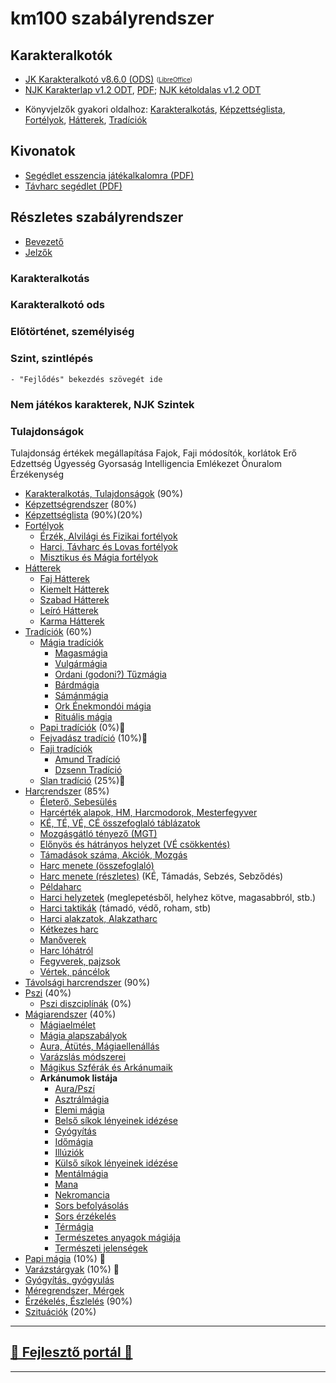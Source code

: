 # km100 szabályrendszer

## Karakteralkotók

- [JK Karakteralkotó v8.6.0 (ODS)](https://github.com/kaktusztea/km100/raw/master/segedlet/karakteralkoto_v8.6.0.ods?raw=true) <!-- markdown-link-check-disable --> <sub><sup>([LibreOffice](https://www.libreoffice.org/download/download/))</sup></sub> <!-- markdown-link-check-enable -->
- [NJK Karakterlap v1.2 ODT](https://github.com/kaktusztea/km100/raw/master/segedlet/km100_NJK_karlap_v1.2.odt?raw=true), [PDF](https://github.com/kaktusztea/km100/raw/master/segedlet/km100_NJK_karlap_v1.2.pdf?raw=true); [NJK kétoldalas v1.2 ODT](https://github.com/kaktusztea/km100/raw/master/segedlet/km100_NJK_karlap_v1.2_ketoldalas.odt)
* Könyvjelzők gyakori oldalhoz: [Karakteralkotás](010_karakteralkotas.md), [Képzettséglista](032_kepzettseglista.md), [Fortélyok](040_fortelyok.md), [Hátterek](020_hattererek.md), [Tradíciók](050_tradiciok.md)

## Kivonatok

- [Segédlet esszencia játékalkalomra (PDF)](https://github.com/kaktusztea/km100/raw/master/segedlet/km100_segedlet_ingame.pdf?raw=true)
- [Távharc segédlet (PDF)](https://github.com/kaktusztea/km100/raw/master/segedlet/km100_segedlet_tavharc.pdf?raw=true)

## Részletes szabályrendszer

- [Bevezető](000_bevezeto.md)
- [Jelzők](000_jelzok.md)

### Karakteralkotás

### Karakteralkotó ods
### Előtörténet, személyiség
### Szint, szintlépés
    - "Fejlődés" bekezdés szövegét ide
### Nem játékos karakterek, NJK Szintek
### Tulajdonságok
  Tulajdonság értékek megállapítása
  Fajok, Faji módosítók, korlátok
  Erő
  Edzettség
  Ügyesség
  Gyorsaság
  Intelligencia
  Emlékezet
  Önuralom
  Érzékenység

- [Karakteralkotás, Tulajdonságok](010_karakteralkotas.md) (90%)
- [Képzettségrendszer](030_kepzettsegrendszer.md) (80%)
- [Képzettséglista](032_kepzettseglista.md) (90%)(20%)
- [Fortélyok](040_fortelyok.md)
  - [Érzék, Alvilági és Fizikai fortélyok](041_altalanos_fortelyok.md)
  - [Harci, Távharc és Lovas fortélyok](042_harci_fortelyok.md)
  - [Misztikus és Mágia fortélyok](043_misztikus_magia_fortelyok.md)
- [Hátterek](020_hattererek.md)
  - [Faj Hátterek](021_faj_hatterek.md)
  - [Kiemelt Hátterek](022_kiemelt_hatterek.md)
  - [Szabad Hátterek](023_szabad_hatterek.md)
  - [Leíró Hátterek](024_leiro_hatterek.md)
  - [Karma Hátterek](025_karma_hatterek.md)
- [Tradíciók](050_tradiciok.md) (60%)
  - [Mágia tradíciók](051_00_magia_tradiciok.md)
    - [Magasmágia](051_01_magasmagia.md)
    - [Vulgármágia](051_02_vulgarmagia.md)
    - [Ordani (godoni?) Tűzmágia](051_03_ordani_tuzmagia.md)
    - [Bárdmágia](051_04_bardmagia.md)
    - [Sámánmágia](051_05_samanmagia.md)
    - [Ork Énekmondói mágia](051_06_ork_enekmondoi_magia.md)
    - [Rituális mágia](051_07_ritualis_magia.md)
  - [Papi tradíciók](052_00_papi_tradiciok.md) (0%)🚧
  - [Fejvadász tradíció](053_fejvadasz_tradicio.md) (10%)🚧
  - [Faji tradíciók](054_00_faji_tradiciok.md)
    - [Amund Tradíció](054_02_amund_tradicio.md)
    - [Dzsenn Tradíció](054_01_dzsenn_tradicio.md)
  - [Slan tradíció](055_slan_tradicio.md) (25%)🚧
- [Harcrendszer](060_00_harcrendszer.md) (85%)
  - [Életerő, Sebesülés](060_01_eletero.md)
  - [Harcérték alapok, HM, Harcmodorok, Mesterfegyver](060_02_harcertekek_elemei.md)
  - [KÉ, TÉ, VÉ, CÉ összefoglaló táblázatok](060_03_ke_te_ve_ce.md)
  - [Mozgásgátló tényező (MGT)](060_04_mgt.md)
  - [Előnyös és hátrányos helyzet (VÉ csökkentés)](060_05_elonyos_hatranyos_helyzet.md)
  - [Támadások száma, Akciók, Mozgás](060_06_tamadasok_szama__akcio__mozgas.md)
  - [Harc menete (összefoglaló)](060_07_harc_menete_osszefoglalas.md)
  - [Harc menete (részletes)](060_08_harc_menete_reszletes.md) (KÉ, Támadás, Sebzés, Sebződés)
  - [Példaharc](060_09_peldaharc.md)
  - [Harci helyzetek](060_10_harci_helyzetek.md) (meglepetésből, helyhez kötve, magasabbról, stb.)
  - [Harci taktikák](060_11_harci_taktikak.md) (támadó, védő, roham, stb)
  - [Harci alakzatok, Alakzatharc](060_12_harci_alakzatok.md)
  - [Kétkezes harc](060_13_ketkezes_harc.md)
  - [Manőverek](060_14_manoverek.md)
  - [Harc lóhátról](060_15_harc_lohartol.md)
  - [Fegyverek, pajzsok](060_16_fegyverek.md)
  - [Vértek, páncélok](060_17_vertek_pancelok.md)
- [Távolsági harcrendszer](070_tavolsagi_harc.md) (90%)
- [Pszi](080_pszi.md) (40%)
  - [Pszi diszciplínák](081_pszi_diszciplinak.md) (0%)
- [Mágiarendszer](090_magiarendszer.md) (40%)
  - [Mágiaelmélet](091_magiaelmelet.md)
  - [Mágia alapszabályok](092_magia_alapszabalyok.md)
  - [Aura, Átütés, Mágiaellenállás](094_aura_atutes_magiaellenallas.md)
  - [Varázslás módszerei](095_varazslas_modszerei.md)
  - [Mágikus Szférák és Arkánumaik](096_magikus_szferak_arkanumok.md)
  - **Arkánumok listája**
    - [Aura/Pszí](magia.arkanumok/aura_pszi.md)
    - [Asztrálmágia](magia.arkanumok/asztralmagia.md)
    - [Elemi mágia](magia.arkanumok/elemi_magia.md)
    - [Belső síkok lényeinek idézése](magia.arkanumok/idezes.belso.sikok.md)
    - [Gyógyítás](magia.arkanumok/gyogyitas.md)
    - [Időmágia](magia.arkanumok/idomagia.md)
    - [Illúziók](magia.arkanumok/illuziok.md)
    - [Külső síkok lényeinek idézése](magia.arkanumok/idezes.kulso.sikok.md)
    - [Mentálmágia](magia.arkanumok/mentalmagia.md)
    - [Mana](magia.arkanumok/mana.md)
    - [Nekromancia](magia.arkanumok/nekromancia.md)
    - [Sors befolyásolás](magia.arkanumok/sors.befolyasolas.md)
    - [Sors érzékelés](magia.arkanumok/sors.erzekeles.md)
    - [Térmágia](magia.arkanumok/termagia.md)
    - [Természetes anyagok mágiája](magia.arkanumok/termeszetes.anyagok.magiaja.md)
    - [Természeti jelenségek](magia.arkanumok/termeszeti.jelensegek.md)
- [Papi mágia](100_papimagia.md) (10%) 🚧
- [Varázstárgyak](110_varazstargyak.md)  (10%) 🚧
- [Gyógyítás, gyógyulás](120_gyogyitas_gyogyulas.md)
- [Méregrendszer, Mérgek](130_meregrendszer.md)
- [Érzékelés, Észlelés](140_erzekeles_eszleles.md) (90%)
- [Szituációk](150_szituaciok.md) (20%)

---
## [🚧 Fejlesztő portál 🚧](https://github.com/kaktusztea/km100/wiki)

---

